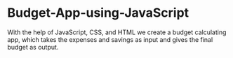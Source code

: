 # Budget-App-using-JavaScript
With the help of JavaScript, CSS, and HTML we create a budget calculating app, which takes the expenses and savings as input and gives the final budget as output.
